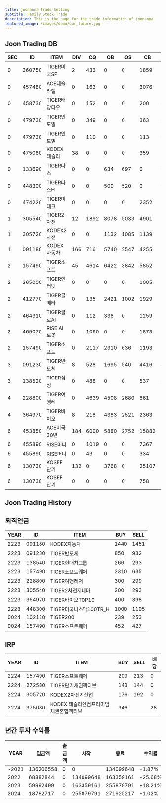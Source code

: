 ```yaml
---
title: joonanna Trade Setting
subtitle: Family Stock Trade
description: This is the page for the trade information of joonanna
featured_image: /images/demo/our_future.jpg
---
```

## Joon Trading DB

|SEC|ID|ITEM |DIV|CQ|OB|OS|CB|CS|
|---|--|-----|---|--|--|--|--|--|
|0|360750|TIGER미국SP|2|433|0|0|1859|1030|
|0|457480|ACE테슬라밸|0|163|0|0|3076|3190|
|0|458730|TIGER배당다우|0|152|0|0|200|0|
|0|479730|TIGER인도빌|0|349|0|0|363|0|
|0|479730|TIGER인도빌|0|110|0|0|113|0|
|0|475080|KODEX테슬라|38|0|0|0|359|338|
|0|133690|TIGER나스|0|0|634|697|0|0|
|0|448300|TIGER나스H|0|0|500|520|0|0|
|0|474220|TIGER미테크|0|0|0|0|2352|2409|
|1|305540|TIGER2차전|12|1892|8078|5033|4901|3793|
|1|305720|KODEX2차전|0|0|1132|1085|1139|1161|
|1|091180|KODEX자동차|166|716|5740|2547|4255|6480|
|2|157490|TIGER소프트|45|4614|6422|3842|5852|3010|
|2|365000|TIGER인터넷|0|0|0|0|1005|1012|
|2|412770|TIGER글메타|0|135|2421|1002|1929|3378|
|2|464310|TIGER글로AI|0|112|336| 0|1259|1556|
|2|469070|RISE AI로봇|0|1060|0|0|1873|886|
|2|157490|TIGER소프트|0|2117|2310|636|1193|1168|
|3|091230|TIGER반도체|8|528|1695|540|4416|4202|
|3|138520|TIGER삼성|0|488|0|0|537|0|
|4|228800|TIGER여행레|0|4639|4508|2680|861|655|
|4|364970|TIGER바이오|8|218|4383|2521|2363|3910|
|6|453850|ACE미국30년|184|6000|5880|2752|15882|14137|
|6|455890|RISE머니|0|1019|0|0|7367|1952|
|6|455890|RISE머니|0|43|0|0|334|106|
|6|130730|KOSEF단기|132|0|3768|0|25107|28818|
|6|130730|KOSEF단기|0|0|0|0|758|740|

## Joon Trading History
## 퇴직연금
|YEAR|ID|ITEM |BUY|SELL|
|----|--|-----|---|----|
|2223|091180|KODEX자동차|1440|1451|
|2223|091230|TIGER반도체|850|932|
|2223|138540|TIGER현대차그룹|266|293|
|2223|157490|TIGER소프트웨어|2310|635|
|2223|228800|TIGER여행레저|300|299|
|2223|305540|TIGER2차전지테마|200|293|
|2223|364970|TIGER바이오TOP10|400|398|
|2223|448300|TIGER미국나스닥100TR_H|1000|1105|
|0024|102110|TIGER200|239|253| 
|0024|157490|TIGER소프트웨어|452|427|

## IRP
|YEAR|ID|ITEM |BUY|SELL|배당|
|----|--|-----|---|----|--|
|2224|157490|TIGER소프트웨어|209|213|0|
|2224|272580|TIGER단기채권액티브|143|144|0| 
|2224|305720|KODEX2차전지산업|176|192|0|
|2224|375080|KODEX 테슬라인컴프리미엄채권혼합액티브|346||28|



## 년간 투자 수익률
|YEAR|입금액|출금액|시작|종료|수익률|
|----|--|-----|---|----|--|
|~2021|136206558|0|0|134099648|-1.87%|
|2022|68882844|0|134099648|163359161|-25.68%| 
|2023|59992499|0|163359161|255879791|+18.21%|
|2024|18782717|0|255879791|271925217|-1.02%|







